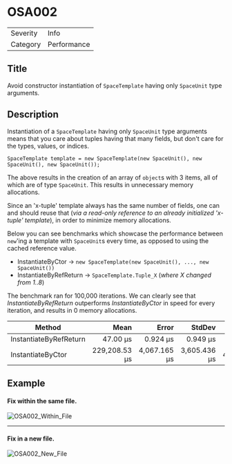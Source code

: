 # OSA002

<table>
<tr>
  <td>Severity</td>
  <td>Info</td>
</tr>
<tr>
  <td>Category</td>
  <td>Performance</td>
</tr>
</table>

## Title

Avoid constructor instantiation of `SpaceTemplate` having only `SpaceUnit` type arguments.

## Description

Instantiation of a `SpaceTemplate` having only `SpaceUnit` type arguments means that you care about tuples having that many fields, but don't care for the types, values, or indices. 

`SpaceTemplate template = new SpaceTemplate(new SpaceUnit(), new SpaceUnit(), new SpaceUnit());`

The above results in the creation of an array of `object`s with 3 items, all of which are of type `SpaceUnit`. This results in unnecessary memory allocations.

Since an 'x-tuple' template always has the same number of fields, one can and should reuse that (*via a read-only reference to an already initialized 'x-tuple' template*), in order to minimize memory allocations.

Below you can see benchmarks which showcase the performance between `new`'ing a template with `SpaceUnit`s every time, as opposed to using the cached reference value.

* InstantiateByCtor -> `new SpaceTemplate(new SpaceUnit(), ..., new SpaceUnit())`
* InstantiateByRefReturn -> `SpaceTemplate.Tuple_X` (*where X changed from 1..8*)

The benchmark ran for 100,000 iterations. We can clearly see that *InstantiateByRefReturn* outperforms *InstantiateByCtor* in speed for every iteration, and results in 0 memory allocations.

|                 Method |          Mean |        Error |       StdDev |       Gen0 |   Allocated |
|----------------------- |--------------:|-------------:|-------------:|-----------:|------------:|
| InstantiateByRefReturn |      47.00 μs |     0.924 μs |     0.949 μs |          - |           - |
|      InstantiateByCtor | 229,208.53 μs | 4,067.165 μs | 3,605.436 μs | 43500.0000 | 182401808 B |

## Example

#### Fix within the same file.
![OSA002_Within_File](https://user-images.githubusercontent.com/46324828/204110665-f4561ab0-0c52-4097-bd29-777b5f41e44b.gif)

---

#### Fix in a new file.
![OSA002_New_File](https://user-images.githubusercontent.com/46324828/204110673-880f01ed-11e5-4554-9c8a-fb9cdb09764a.gif)
